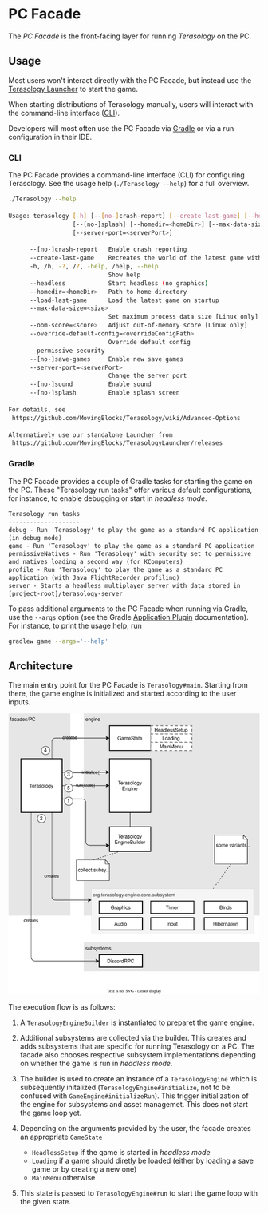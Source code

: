 # PC Facade

The _PC Facade_ is the front-facing layer for running _Terasology_ on the PC.

## Usage

Most users won't interact directly with the PC Facade, but instead use the [Terasology Launcher](https://github.com/MovingBlocks/TerasologyLauncher) to start the game.

When starting distributions of Terasology manually, users will interact with the command-line interface ([CLI](#cli)).

Developers will most often use the PC Facade via [Gradle](#gradle) or via a run configuration in their IDE.

### CLI

The PC Facade provides a command-line interface (CLI) for configuring Terasology.
See the usage help (`./Terasology --help`) for a full overview.

```sh
./Terasology --help

Usage: terasology [-h] [--[no-]crash-report] [--create-last-game] [--headless] [--load-last-game] [--permissive-security] [--[no-]save-games] [--[no-]sound]
                  [--[no-]splash] [--homedir=<homeDir>] [--max-data-size=<size>] [--oom-score=<score>] [--override-default-config=<overrideConfigPath>]
                  [--server-port=<serverPort>]
                  
      --[no-]crash-report   Enable crash reporting
      --create-last-game    Recreates the world of the latest game with a new save file on startup
      -h, /h, -?, /?, -help, /help, --help
                            Show help
      --headless            Start headless (no graphics)
      --homedir=<homeDir>   Path to home directory
      --load-last-game      Load the latest game on startup
      --max-data-size=<size>
                            Set maximum process data size [Linux only]
      --oom-score=<score>   Adjust out-of-memory score [Linux only]
      --override-default-config=<overrideConfigPath>
                            Override default config
      --permissive-security
      --[no-]save-games     Enable new save games
      --server-port=<serverPort>
                            Change the server port
      --[no-]sound          Enable sound
      --[no-]splash         Enable splash screen

For details, see
 https://github.com/MovingBlocks/Terasology/wiki/Advanced-Options

Alternatively use our standalone Launcher from
 https://github.com/MovingBlocks/TerasologyLauncher/releases
```

### Gradle

The PC Facade provides a couple of Gradle tasks for starting the game on the PC.
These "Terasology run tasks" offer various default configurations, for instance, to enable debugging or start in _headless mode_.

``` 
Terasology run tasks
--------------------
debug - Run 'Terasology' to play the game as a standard PC application (in debug mode)
game - Run 'Terasology' to play the game as a standard PC application
permissiveNatives - Run 'Terasology' with security set to permissive and natives loading a second way (for KComputers)
profile - Run 'Terasology' to play the game as a standard PC application (with Java FlightRecorder profiling)
server - Starts a headless multiplayer server with data stored in [project-root]/terasology-server
```

To pass additional arguments to the PC Facade when running via Gradle, use the `--args` option (see the Gradle [Application Plugin](https://docs.gradle.org/6.9.1/userguide/application_plugin.html) documentation).
For instance, to print the usage help, run

```sh
gradlew game --args='--help'
```

## Architecture

The main entry point for the PC Facade is `Terasology#main`.
Starting from there, the game engine is initialized and started according to the user inputs.


<p align="center">
<!-- this image is an editable SVG created with Draw.io -->
<img src="./docs/pc-facade-overview.drawio.svg" alt="Architectural overview of the PC Facade entry point."/>
</p>

The execution flow is as follows:

1. A `TerasologyEngineBuilder` is instantiated to preparet the game engine.

1. Additional subsystems are collected via the builder. This creates and adds subsystems that are specific for running Terasology on a PC. The facade also chooses respective subsystem implementations depending on whether the game is run in _headless mode_.

1. The builder is used to create an instance of a `TerasologyEngine` which is subsequently initalized (`TerasologyEngine#initialize`, not to be confused with `GameEngine#initializeRun`). This trigger initialization of the engine for subsystems and asset managemet. This does not start the game loop yet.

1. Depending on the arguments provided by the user, the facade creates an appropriate `GameState`
    - `HeadlessSetup` if the game is started in _headless mode_
    - `Loading` if a game should diretly be loaded (either by loading a save game or by creating a new one)
    - `MainMenu` otherwise

1. This state is passed to `TerasologyEngine#run` to start the game loop with the given state.

 
